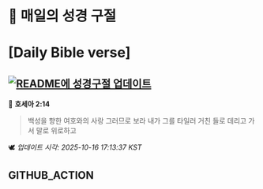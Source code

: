 # 🙏 매일의 성경 구절
# [Daily Bible verse]
## [![README에 성경구절 업데이트](https://github.com/DONGSUKA/first_test/actions/workflows/update-readme-bible.yml/badge.svg)](https://github.com/DONGSUKA/first_test/actions/workflows/update-readme-bible.yml)
<!-- START_BIBLE_VERSE -->
📖 **호세아 2:14**
> 백성을 향한 여호와의 사랑 그러므로 보라 내가 그를 타일러 거친 들로 데리고 가서 말로 위로하고

🕊️ _업데이트 시각: 2025-10-16 17:13:37 KST_
  <!-- END_BIBLE_VERSE -->
## GITHUB_ACTION
